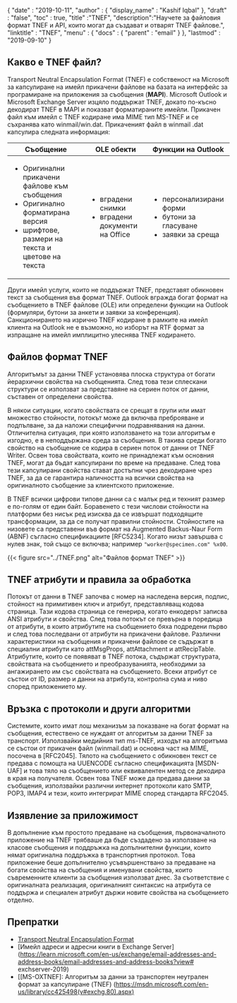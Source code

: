{
  "date" : "2019-10-11",
  "author" : {
    "display_name" : "Kashif Iqbal"
},
  "draft" : "false",
  "toc" : true,
  "title" :"TNEF",
  "description":"Научете за файловия формат TNEF и API, които могат да създават и отварят TNEF файлове.",
  "linktitle" : "TNEF",
  "menu" : {
    "docs" : {
      "parent" : "email"
}
},
  "lastmod" : "2019-09-10"
}

## Какво е TNEF файл?

Transport Neutral Encapsulation Format (TNEF) е собственост на Microsoft за капсулиране на имейл прикачени файлове на базата на интерфейс за програмиране на приложения за съобщения (**MAPI**). Microsoft Outlook и Microsoft Exchange Server изцяло поддържат TNEF, докато по-късно декодират TNEF в MAPI и показват форматираните имейли. Прикачен файл към имейл с TNEF кодиране има MIME тип MS-TNEF и се съхранява като winmail/win.dat. Прикаченият файл в winmail .dat капсулира следната информация:


|Съобщение|OLE обекти|Функции на Outlook
---|---|---|
|<ul><li> Оригинални прикачени файлове към съобщения</li><li> Оригинално форматирана версия</li><li> шрифтове, размери на текста и цветове на текста</li></ul> |<ul><li> вградени снимки</li><li> вградени документи на Office</li></ul> |<ul><li> персонализирани форми</li><li> бутони за гласуване</li><li> заявки за среща</li></ul>


Други имейл услуги, които не поддържат TNEF, представят обикновен текст за съобщения във формат TNEF. Outlook вгражда богат формат на съобщението в TNEF файлове (OLE) или определени функции на Outlook (формуляри, бутони за анкети и заявки за конференция). Санкционирането на изрично TNEF кодиране в рамките на имейл клиента на Outlook не е възможно, но изборът на RTF формат за изпращане на имейл имплицитно улеснява TNEF кодирането.

## Файлов формат TNEF

Алгоритъмът за данни TNEF установява плоска структура от богати йерархични свойства на съобщенията. След това тези сплескани структури се използват за представяне на сериен поток от данни, съставен от определени свойства.

В някои ситуации, когато свойствата се срещат в групи или имат множество стойности, потокът може да включва преброяване и подпълване, за да наложи специфични подравнявания на данни. Отличителна ситуация, при която използването на този алгоритъм е изгодно, е в неподдържана среда за съобщения. В такива среди богато свойство на съобщение се кодира в сериен поток от данни от TNEF Writer. Освен това свойствата, които не принадлежат към основния TNEF, могат да бъдат капсулирани по време на предаване. След това тези капсулирани свойства стават достъпни чрез декодиране чрез TNEF, за да се гарантира наличността на всички свойства на оригиналното съобщение за клиентското приложение.

В TNEF всички цифрови типове данни са с малък ред и техният размер е по-голям от един байт. Боравенето с тези числови стойности на платформи без нисък ред изисква да се извършат подходящите трансформации, за да се получат правилни стойности. Стойностите на низовете са представени във формат на Augmented Backus-Naur Form (ABNF) съгласно спецификациите [RFC5234]. Когато низът завършва с нулев знак, той също се включва; например `"worker@specimen.com" %x00`.

{{< figure src="../TNEF.png" alt="Файлов формат TNEF" >}}

## TNEF атрибути и правила за обработка ##

Потокът от данни в TNEF започва с номер на наследена версия, подпис, стойност на примитивен ключ и атрибут, представляващ кодова страница. Тази кодова страница се генерира, когато енкодерът записва ANSI атрибути и свойства. След това потокът се превърна в поредица от атрибути, в които атрибутите на съобщението бяха подредени първо и след това последвани от атрибути на прикачени файлове. Различни характеристики на съобщения и прикачени файлове се съдържат в специални атрибути като attMsgProps, attAttachment и attRecipTable. Атрибутите, които се появяват в TNEF потока, съдържат структурата, свойствата на съобщението и преобразуванията, необходими за ангажирането им със свойствата на съобщението. Всеки атрибут се състои от ID, размер и данни на атрибута, контролна сума и ниво според приложението му.

## Връзка с протоколи и други алгоритми ##

Системите, които имат лош механизъм за показване на богат формат на съобщения, естествено се нуждаят от алгоритъм за данни TNEF за транспорт. Използвайки медийния тип ms-TNEF, изходът на алгоритъма се състои от прикачен файл (winmail.dat) и основна част на MIME, посочена в [RFC2045]. Тялото на съобщението с обикновен текст се предава с помощта на UUENCODE съгласно спецификацията [MSDN-UAF] и това тяло на съобщението или еквивалентен метод се декодира в края на получателя. Освен това TNEF може да предава данни за съобщения, използвайки различни интернет протоколи като SMTP, POP3, IMAP4 и тези, които интегрират MIME според стандарта RFC2045.

## Изявление за приложимост ##

В допълнение към простото предаване на съобщения, първоначалното приложение на TNEF трябваше да бъде създадено за използване на класове съобщения и поддръжка на допълнителни функции, които нямат оригинална поддръжка в транспортния протокол. Това приложение беше допълнително усъвършенствано за предаване на богати свойства на съобщения и именувани свойства, които съвременните клиенти за съобщения използват днес. За съответствие с оригиналната реализация, оригиналният синтаксис на атрибута се поддържа и специален атрибут държи новите свойства на съобщението отделно.

## Препратки

* [Transport Neutral Encapsulation Format](https://en.wikipedia.org/wiki/Transport_Neutral_Encapsulation_Format)
* [Имейл адреси и адресни книги в Exchange Server](https://learn.microsoft.com/en-us/exchange/email-addresses-and-address-books/email-addresses-and-address-books?view# exchserver-2019)
* [[MS-OXTNEF]: Алгоритъм за данни за транспортен неутрален формат за капсулиране (TNEF) (https://msdn.microsoft.com/en-us/library/cc425498(v#exchg.80).aspx)

